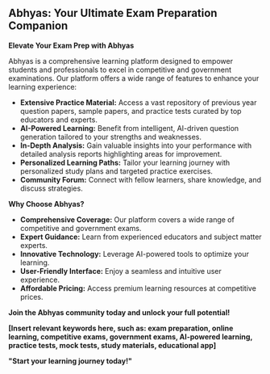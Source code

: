 ## **Abhyas: Your Ultimate Exam Preparation Companion**

**Elevate Your Exam Prep with Abhyas**

Abhyas is a comprehensive learning platform designed to empower students and professionals to excel in competitive and government examinations. Our platform offers a wide range of features to enhance your learning experience:

* **Extensive Practice Material:** Access a vast repository of previous year question papers, sample papers, and practice tests curated by top educators and experts.
* **AI-Powered Learning:** Benefit from intelligent, AI-driven question generation tailored to your strengths and weaknesses.
* **In-Depth Analysis:** Gain valuable insights into your performance with detailed analysis reports highlighting areas for improvement.
* **Personalized Learning Paths:** Tailor your learning journey with personalized study plans and targeted practice exercises.
* **Community Forum:** Connect with fellow learners, share knowledge, and discuss strategies.

**Why Choose Abhyas?**

* **Comprehensive Coverage:** Our platform covers a wide range of competitive and government exams.
* **Expert Guidance:** Learn from experienced educators and subject matter experts.
* **Innovative Technology:** Leverage AI-powered tools to optimize your learning.
* **User-Friendly Interface:** Enjoy a seamless and intuitive user experience.
* **Affordable Pricing:** Access premium learning resources at competitive prices.

**Join the Abhyas community today and unlock your full potential!**

**[Insert relevant keywords here, such as: exam preparation, online learning, competitive exams, government exams, AI-powered learning, practice tests, mock tests, study materials, educational app]**

**"Start your learning journey today!"**
